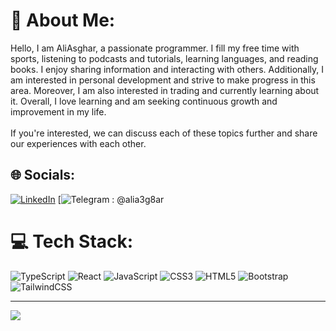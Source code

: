 # 💫 About Me:
Hello, I am AliAsghar, a passionate programmer. I fill my free time with sports, listening to podcasts and tutorials, learning languages, and reading books. I enjoy sharing information and interacting with others. Additionally, I am interested in personal development and strive to make progress in this area. Moreover, I am also interested in trading and currently learning about it. Overall, I love learning and am seeking continuous growth and improvement in my life.<br><br>If you're interested, we can discuss each of these topics further and share our experiences with each other.


## 🌐 Socials:
[![LinkedIn](https://img.shields.io/badge/LinkedIn-%230077B5.svg?logo=linkedin&logoColor=white)](https://linkedin.com/in/www.linkedin.com/in/⚡🚀-aliasghar-ariahimehr-2b4733262) 
[![Telegram : @alia3g8ar](https://img.shields.io/badge/Telegram-%230077B5.svg?logo=telegram&logoColor=white) 


# 💻 Tech Stack:
![TypeScript](https://img.shields.io/badge/typescript-%233178C6.svg?style=for-the-badge&logo=typescript&logoColor=white) ![React](https://img.shields.io/badge/react-%2361DAFB.svg?style=for-the-badge&logo=react&logoColor=black) ![JavaScript](https://img.shields.io/badge/javascript-%23323330.svg?style=for-the-badge&logo=javascript&logoColor=%23F7DF1E) ![CSS3](https://img.shields.io/badge/css3-%231572B6.svg?style=for-the-badge&logo=css3&logoColor=white) ![HTML5](https://img.shields.io/badge/html5-%23E34F26.svg?style=for-the-badge&logo=html5&logoColor=white) ![Bootstrap](https://img.shields.io/badge/bootstrap-%238511FA.svg?style=for-the-badge&logo=bootstrap&logoColor=white) ![TailwindCSS](https://img.shields.io/badge/tailwindcss-%2338B2AC.svg?style=for-the-badge&logo=tailwind-css&logoColor=white)

---
[![](https://visitcount.itsvg.in/api?id=alia3g8ar&icon=0&color=0)](https://visitcount.itsvg.in)

<!-- Proudly created with GPRM ( https://gprm.itsvg.in ) -->
